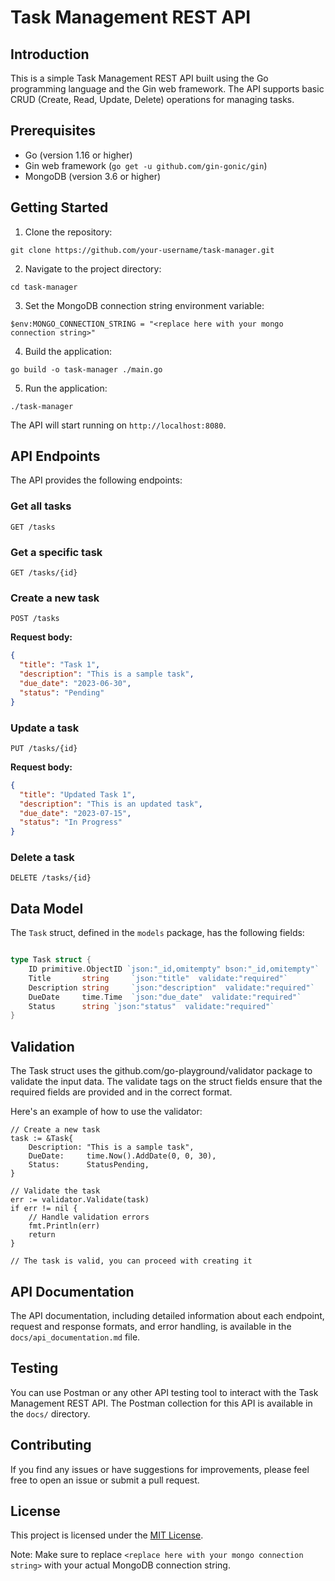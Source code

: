 # Task Management REST API

## Introduction
This is a simple Task Management REST API built using the Go programming language and the Gin web framework. The API supports basic CRUD (Create, Read, Update, Delete) operations for managing tasks.

## Prerequisites
- Go (version 1.16 or higher)
- Gin web framework (`go get -u github.com/gin-gonic/gin`)
- MongoDB (version 3.6 or higher)

## Getting Started

1. Clone the repository:
```
git clone https://github.com/your-username/task-manager.git
```

2. Navigate to the project directory:
```
cd task-manager
```

3. Set the MongoDB connection string environment variable:
```
$env:MONGO_CONNECTION_STRING = "<replace here with your mongo connection string>"
```

4. Build the application:
```
go build -o task-manager ./main.go
```

5. Run the application:
```
./task-manager
```

The API will start running on `http://localhost:8080`.

## API Endpoints

The API provides the following endpoints:

### Get all tasks
```
GET /tasks
```

### Get a specific task
```
GET /tasks/{id}
```

### Create a new task
```
POST /tasks
```
**Request body:**
```json
{
  "title": "Task 1",
  "description": "This is a sample task",
  "due_date": "2023-06-30",
  "status": "Pending"
}
```

### Update a task
```
PUT /tasks/{id}
```
**Request body:**
```json
{
  "title": "Updated Task 1",
  "description": "This is an updated task",
  "due_date": "2023-07-15",
  "status": "In Progress"
}
```

### Delete a task
```
DELETE /tasks/{id}
```

## Data Model
The `Task` struct, defined in the `models` package, has the following fields:

```go

type Task struct {
	ID primitive.ObjectID `json:"_id,omitempty" bson:"_id,omitempty"`
	Title       string     `json:"title"  validate:"required"`
	Description string     `json:"description"  validate:"required"`
	DueDate     time.Time  `json:"due_date"  validate:"required"`
	Status      string `json:"status"  validate:"required"`
}
```

## Validation
The Task struct uses the github.com/go-playground/validator package to validate the input data. The validate tags on the struct fields ensure that the required fields are provided and in the correct format.

Here's an example of how to use the validator:

```
// Create a new task
task := &Task{
	Description: "This is a sample task",
	DueDate:     time.Now().AddDate(0, 0, 30),
	Status:      StatusPending,
}

// Validate the task
err := validator.Validate(task)
if err != nil {
	// Handle validation errors
	fmt.Println(err)
	return
}

// The task is valid, you can proceed with creating it

```

## API Documentation
The API documentation, including detailed information about each endpoint, request and response formats, and error handling, is available in the `docs/api_documentation.md` file.

## Testing
You can use Postman or any other API testing tool to interact with the Task Management REST API. The Postman collection for this API is available in the `docs/` directory.

## Contributing
If you find any issues or have suggestions for improvements, please feel free to open an issue or submit a pull request.

## License
This project is licensed under the [MIT License](LICENSE).

Note: Make sure to replace `<replace here with your mongo connection string>` with your actual MongoDB connection string.